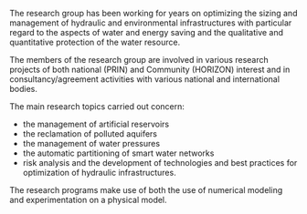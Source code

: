 The research group has been working for years on optimizing the sizing and management of hydraulic and environmental 
infrastructures with particular regard to the aspects of water and energy saving and the qualitative and quantitative 
protection of the water resource. 

The members of the research group are involved in various research projects of both national (PRIN) and Community (HORIZON) 
interest and in consultancy/agreement activities with various national and international bodies.

The main research topics carried out concern: 
- the management of artificial reservoirs
- the reclamation of polluted aquifers
- the management of water pressures
- the automatic partitioning of smart water networks
- risk analysis and the development of technologies and best practices for optimization of hydraulic infrastructures.

The research programs make use of both the use of numerical modeling and experimentation on a physical model. 
